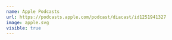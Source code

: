 ```yaml
---
name: Apple Podcasts
url: https://podcasts.apple.com/podcast/diacast/id1251941327
image: apple.svg
visible: true
---
```

